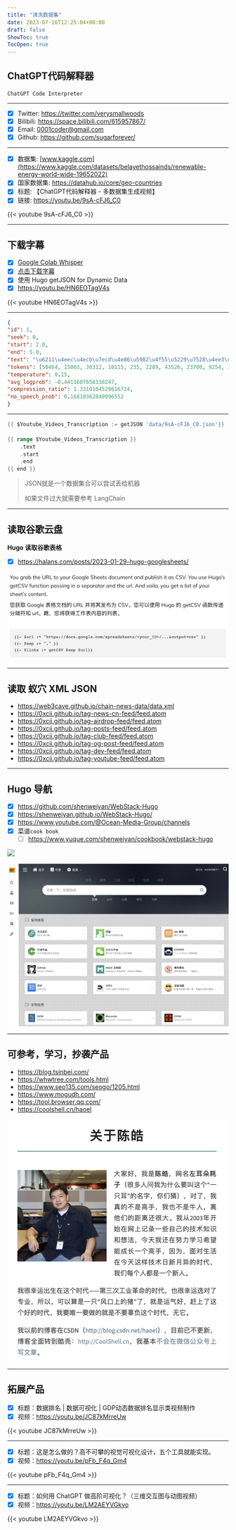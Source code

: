```yaml
---
title: "清洗数据集"
date: 2023-07-16T12:25:04+08:00
draft: false
ShowToc: true
TocOpen: true
---
```

## ChatGPT代码解释器 

`ChatGPT Code Interpreter` 

---

- [x] Twitter: https://twitter.com/verysmallwoods
- [x] Bilibili: https://space.bilibili.com/615957867/
- [x] Email: 0001coder@gmail.com
- [x] Github: https://github.com/sugarforever/

---

- [x] 数据集: [www.kaggle.com](https://www.kaggle.com/datasets/belayethossainds/renewable-energy-world-wide-19652022)
- [x] 国家数据集: https://datahub.io/core/geo-countries
- [x] 标题: 【ChatGPT代码解释器 - 多数据集生成视频】
- [x] 链接: https://youtu.be/9sA-cFJ6_C0

{{< youtube 9sA-cFJ6_C0 >}}

---

## 下载字幕

- [x] [Google Colab Whisper](https://colab.research.google.com/github/ArthurFDLR/whisper-youtube/blob/main/whisper_youtube.ipynb)
- [x] [点击下载字幕](https://drive.google.com/file/d/15MCjqaGVToAAf1LSJsueOtaKjWhcndo_/view?usp=sharing)
- [x] 使用 Hugo getJSON for Dynamic Data
- [x] https://youtu.be/HN6EOTagV4s

{{< youtube HN6EOTagV4s >}}

---

```json
{
"id": 1, 
"seek": 0, 
"start": 2.0, 
"end": 5.0, 
"text": "\u6211\u4eec\u4ecb\u7ecd\u4e86\u5982\u4f55\u5229\u7528\u4ee3\u7801\u89e3\u91ca\u5668", 
"tokens": [50464, 15003, 30312, 10115, 235, 2289, 43526, 23700, 9254, 19105, 23230, 223, 17278, 5873, 232, 34386, 50614], 
"temperature": 0.15, 
"avg_logprob": -0.4411607658338247, 
"compression_ratio": 1.3310104529616724, 
"no_speech_prob": 0.16810362040996552
}
```
---
```go
{{ $Youtube_Videos_Transcription := getJSON 'data/9sA-cFJ6_C0.json'}}

{{ range $Youtube_Videos_Transcription }}
    .text
    .start
    .end
{{ end }}
``` 
> JSON就是一个数据集合可以尝试丢给机器
>
> 如果文件过大就需要参考 LangChain

---
## 读取谷歌云盘

**Hugo 读取谷歌表格**
- [x] https://halans.com/posts/2023-01-29-hugo-googlesheets/

![](https://raw.githubusercontent.com/davidpythonseo/web3blog/main/content/post/images/hugo-google-sheets.png)

---
## 读取 蚁穴 XML JSON

- https://web3cave.github.io/chain-news-data/data.xml
- https://0xcii.github.io/tag-news-cn-feed/feed.atom
- https://0xcii.github.io/tag-airdrop-feed/feed.atom
- https://0xcii.github.io/tag-posts-feed/feed.atom
- https://0xcii.github.io/tag-club-feed/feed.atom
- https://0xcii.github.io/tag-og-post-feed/feed.atom
- https://0xcii.github.io/tag-dev-feed/feed.atom
- https://0xcii.github.io/tag-youtube-feed/feed.atom

---

## Hugo 导航

- [x] https://github.com/shenweiyan/WebStack-Hugo
- [x] https://shenweiyan.github.io/WebStack-Hugo/
- [x] https://www.youtube.com/@Ocean-Media-Group/channels
- [x] 菜谱`cook book`
  - [ ] https://www.yuque.com/shenweiyan/cookbook/webstack-hugo

![](https://raw.githubusercontent.com/iplaycode/webstack-hugo/master/static/assets/images/preview.gif)

![](https://raw.githubusercontent.com/davidpythonseo/web3blog/main/content/post/images/hugo导航.png)

---

## 可参考，学习，抄袭产品

- https://blog.tsinbei.com/
- https://whwtree.com/tools.html
- https://www.seo135.com/seogo/1205.html
- https://www.mogudh.com/
- https://tool.browser.qq.com/
- https://coolshell.cn/haoel


![](https://raw.githubusercontent.com/davidpythonseo/web3blog/main/content/post/images/关于陈皓.png)

---





## 拓展产品

- [x] 标题：数据排名 | 数据可视化 | GDP动态数据排名显示类视频制作
- [x] 视频：https://youtu.be/JC87kMrreUw

{{< youtube JC87kMrreUw >}}

---

- [x] 标题：这是怎么做的？高不可攀的视觉可视化设计，五个工具就能实现。
- [x] 视频：https://youtu.be/pFb_F4q_Gm4

{{< youtube pFb_F4q_Gm4 >}}

---

- [x] 标题：如何用 ChatGPT 做高阶可视化？（三维交互图与动图视频）
- [x] 视频：https://youtu.be/LM2AEYVGkvo

{{< youtube LM2AEYVGkvo >}}